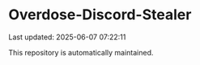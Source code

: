 # Overdose-Discord-Stealer

Last updated: 2025-06-07 07:22:11

This repository is automatically maintained.
